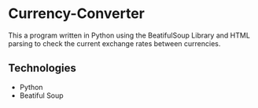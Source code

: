 # Currency-Converter

This a program written in Python using the BeatifulSoup Library and HTML parsing to check the current exchange rates between currencies. 

## Technologies
* Python
* Beatiful Soup
